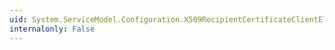 ```yaml
---
uid: System.ServiceModel.Configuration.X509RecipientCertificateClientElement.Copy(System.ServiceModel.Configuration.X509RecipientCertificateClientElement)
internalonly: False
---
```

